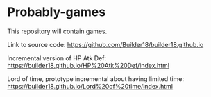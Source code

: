 # Probably-games
This repository will contain games.

Link to source code: https://github.com/Builder18/builder18.github.io

Incremental version of HP Atk Def:
https://builder18.github.io/HP%20Atk%20Def/index.html

Lord of time, prototype incremental about having limited time:
https://builder18.github.io/Lord%20of%20time/index.html

